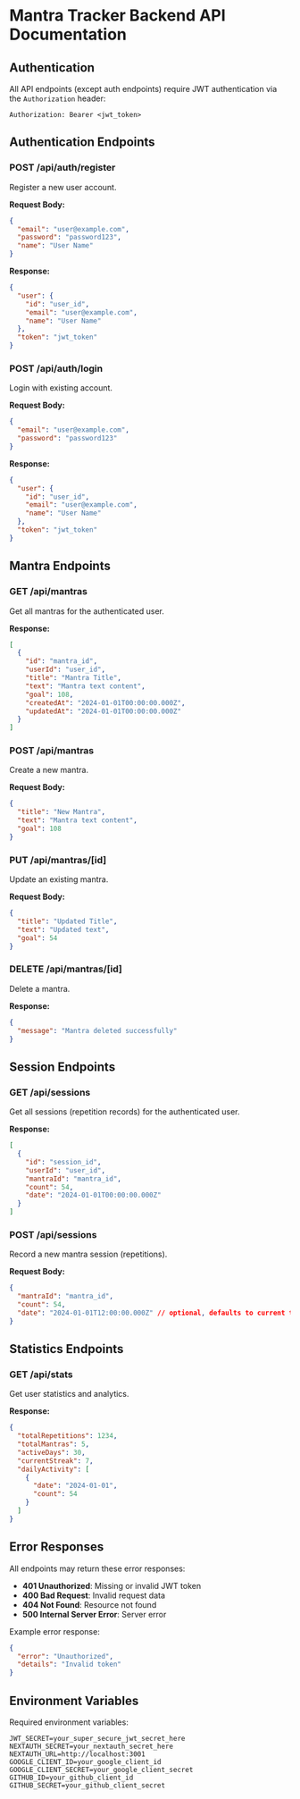 # Mantra Tracker Backend API Documentation

## Authentication

All API endpoints (except auth endpoints) require JWT authentication via the `Authorization` header:
```
Authorization: Bearer <jwt_token>
```

## Authentication Endpoints

### POST /api/auth/register
Register a new user account.

**Request Body:**
```json
{
  "email": "user@example.com",
  "password": "password123",
  "name": "User Name"
}
```

**Response:**
```json
{
  "user": {
    "id": "user_id",
    "email": "user@example.com",
    "name": "User Name"
  },
  "token": "jwt_token"
}
```

### POST /api/auth/login
Login with existing account.

**Request Body:**
```json
{
  "email": "user@example.com",
  "password": "password123"
}
```

**Response:**
```json
{
  "user": {
    "id": "user_id",
    "email": "user@example.com",
    "name": "User Name"
  },
  "token": "jwt_token"
}
```

## Mantra Endpoints

### GET /api/mantras
Get all mantras for the authenticated user.

**Response:**
```json
[
  {
    "id": "mantra_id",
    "userId": "user_id",
    "title": "Mantra Title",
    "text": "Mantra text content",
    "goal": 108,
    "createdAt": "2024-01-01T00:00:00.000Z",
    "updatedAt": "2024-01-01T00:00:00.000Z"
  }
]
```

### POST /api/mantras
Create a new mantra.

**Request Body:**
```json
{
  "title": "New Mantra",
  "text": "Mantra text content",
  "goal": 108
}
```

### PUT /api/mantras/[id]
Update an existing mantra.

**Request Body:**
```json
{
  "title": "Updated Title",
  "text": "Updated text",
  "goal": 54
}
```

### DELETE /api/mantras/[id]
Delete a mantra.

**Response:**
```json
{
  "message": "Mantra deleted successfully"
}
```

## Session Endpoints

### GET /api/sessions
Get all sessions (repetition records) for the authenticated user.

**Response:**
```json
[
  {
    "id": "session_id",
    "userId": "user_id",
    "mantraId": "mantra_id",
    "count": 54,
    "date": "2024-01-01T00:00:00.000Z"
  }
]
```

### POST /api/sessions
Record a new mantra session (repetitions).

**Request Body:**
```json
{
  "mantraId": "mantra_id",
  "count": 54,
  "date": "2024-01-01T12:00:00.000Z" // optional, defaults to current time
}
```

## Statistics Endpoints

### GET /api/stats
Get user statistics and analytics.

**Response:**
```json
{
  "totalRepetitions": 1234,
  "totalMantras": 5,
  "activeDays": 30,
  "currentStreak": 7,
  "dailyActivity": [
    {
      "date": "2024-01-01",
      "count": 54
    }
  ]
}
```

## Error Responses

All endpoints may return these error responses:

- **401 Unauthorized**: Missing or invalid JWT token
- **400 Bad Request**: Invalid request data
- **404 Not Found**: Resource not found
- **500 Internal Server Error**: Server error

Example error response:
```json
{
  "error": "Unauthorized",
  "details": "Invalid token"
}
```

## Environment Variables

Required environment variables:
```
JWT_SECRET=your_super_secure_jwt_secret_here
NEXTAUTH_SECRET=your_nextauth_secret_here
NEXTAUTH_URL=http://localhost:3001
GOOGLE_CLIENT_ID=your_google_client_id
GOOGLE_CLIENT_SECRET=your_google_client_secret
GITHUB_ID=your_github_client_id
GITHUB_SECRET=your_github_client_secret
```